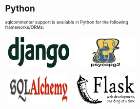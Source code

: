 # Python
sqlcommenter support is available in Python for the following frameworks/ORMs:

[![](../images/django-logo.png)](../python/django)
[![](../images/psycopg2-logo.png)](../python/psycopg2)
[![](../images/sqlalchemy-logo.png)](../python/SQLAlchemy)
[![](../images/flask-logo.png)](../python/flask)
<style>
    img {
        float: left;
        margin: 2%;
        width: 200px;
        height:100px;
    }

    img[src*='flask-logo.png']
    {
        float:none;
    }

</style>